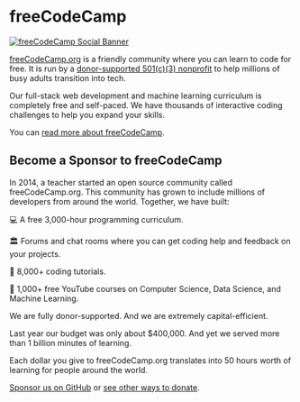 # freeCodeCamp

[![freeCodeCamp Social Banner](https://s3.amazonaws.com/freecodecamp/wide-social-banner.png)](https://www.freecodecamp.org/)

[freeCodeCamp.org](https://www.freecodecamp.org) is a friendly community where you can learn to code for free. It is run by a [donor-supported 501(c)(3) nonprofit](https://www.freecodecamp.org/donate) to help millions of busy adults transition into tech.

Our full-stack web development and machine learning curriculum is completely free and self-paced. We have thousands of interactive coding challenges to help you expand your skills.

You can [read more about freeCodeCamp](https://freecodecamp.org/news/about).

## Become a Sponsor to freeCodeCamp

In 2014, a teacher started an open source community called freeCodeCamp.org. This community has grown to include millions of developers from around the world. Together, we have built:

💻 A free 3,000-hour programming curriculum.

🏛️ Forums and chat rooms where you can get coding help and feedback on your projects.

🧪 8,000+ coding tutorials.

🎒 1,000+ free YouTube courses on Computer Science, Data Science, and Machine Learning.

We are fully donor-supported. And we are extremely capital-efficient.

Last year our budget was only about $400,000. And yet we served more than 1 billion minutes of learning.

Each dollar you give to freeCodeCamp.org translates into 50 hours worth of learning for people around the world.

[Sponsor us on GitHub](https://github.com/sponsors/freeCodeCamp) or [see other ways to donate](https://www.freecodecamp.org/donate).
